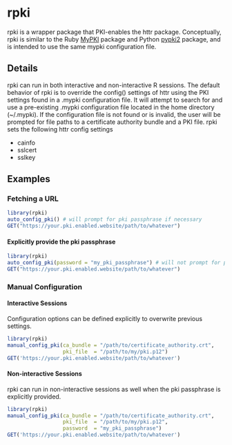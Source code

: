 # rpki
rpki is a wrapper package that PKI-enables the httr package. Conceptually, rpki is similar to the Ruby [MyPKI](https://github.com/nbgallery/mypki) package and Python [pypki2](https://github.com/nbgallery/pypki2) package, and is intended to use the same mypki configuration file.

## Details
rpki can run in both interactive and non-interactive R sessions. The default behavior of rpki is to override the config() settings of httr using the PKI settings found in a .mypki configuration file. It will attempt to search for and use a pre-existing .mypki configuration file located in the home directory (~/.mypki). If the configuration file is not found or is invalid, the user will be prompted for file paths to a certificate authority bundle and a PKI file. rpki sets the following httr config settings
* cainfo
* sslcert
* sslkey

## Examples
### Fetching a URL
```r
library(rpki)
auto_config_pki() # will prompt for pki passphrase if necessary
GET("https://your.pki.enabled.website/path/to/whatever")
```
#### Explicitly provide the pki passphrase
```r
library(rpki)
auto_config_pki(password = "my_pki_passphrase") # will not prompt for pki passphrase
GET("https://your.pki.enabled.website/path/to/whatever")
```
### Manual Configuration
#### Interactive Sessions
Configuration options can be defined explicitly to overwrite previous settings.
```r
library(rpki)
manual_config_pki(ca_bundle = "/path/to/certificate_authority.crt",
                  pki_file  = "/path/to/my/pki.p12")
GET('https://your.pki.enabled.website/path/to/whatever')
```
#### Non-interactive Sessions
rpki can run in non-interactive sessions as well when the pki passphrase is explicitly provided.
```r
library(rpki)
manual_config_pki(ca_bundle = "/path/to/certificate_authority.crt",
                  pki_file  = "/path/to/my/pki.p12",
                  password  = "my_pki_passphrase")
GET('https://your.pki.enabled.website/path/to/whatever')
```
